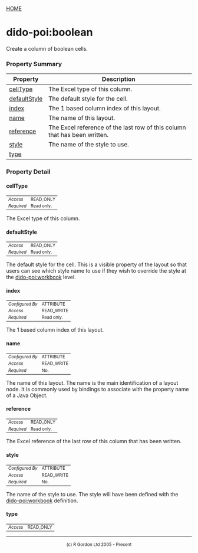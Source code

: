 [HOME](../../../README.md)
# dido-poi:boolean

Create a column of boolean cells.

### Property Summary

| Property | Description |
| -------- | ----------- |
| [cellType](#propertycellType) | The Excel type of this column. | 
| [defaultStyle](#propertydefaultStyle) | The default style for the cell. | 
| [index](#propertyindex) | The 1 based column index of this layout. | 
| [name](#propertyname) | The name of this layout. | 
| [reference](#propertyreference) | The Excel reference of the last row of this column that has been written. | 
| [style](#propertystyle) | The name of the style to use. | 
| [type](#propertytype) |  | 


### Property Detail
#### cellType <a name="propertycellType"></a>

<table style='font-size:smaller'>
      <tr><td><i>Access</i></td><td>READ_ONLY</td></tr>
      <tr><td><i>Required</i></td><td>Read only.</td></tr>
</table>

The Excel type of this column.

#### defaultStyle <a name="propertydefaultStyle"></a>

<table style='font-size:smaller'>
      <tr><td><i>Access</i></td><td>READ_ONLY</td></tr>
      <tr><td><i>Required</i></td><td>Read only.</td></tr>
</table>

The default style for the cell. This is a
visible property of the layout so that users can see which style
name to use if they wish to override the style at the
[dido-poi:workbook](../../../dido/poi/data/PoiWorkbook.md) level.

#### index <a name="propertyindex"></a>

<table style='font-size:smaller'>
      <tr><td><i>Configured By</i></td><td>ATTRIBUTE</td></tr>
      <tr><td><i>Access</i></td><td>READ_WRITE</td></tr>
      <tr><td><i>Required</i></td><td>Read only.</td></tr>
</table>

The 1 based column index of this layout.

#### name <a name="propertyname"></a>

<table style='font-size:smaller'>
      <tr><td><i>Configured By</i></td><td>ATTRIBUTE</td></tr>
      <tr><td><i>Access</i></td><td>READ_WRITE</td></tr>
      <tr><td><i>Required</i></td><td>No.</td></tr>
</table>

The name of this layout. The name is the main
identification of a layout node. It is commonly used by bindings to
associate with the property name of a Java Object.

#### reference <a name="propertyreference"></a>

<table style='font-size:smaller'>
      <tr><td><i>Access</i></td><td>READ_ONLY</td></tr>
      <tr><td><i>Required</i></td><td>Read only.</td></tr>
</table>

The Excel reference of the last row of this
column that has been written.

#### style <a name="propertystyle"></a>

<table style='font-size:smaller'>
      <tr><td><i>Configured By</i></td><td>ATTRIBUTE</td></tr>
      <tr><td><i>Access</i></td><td>READ_WRITE</td></tr>
      <tr><td><i>Required</i></td><td>No.</td></tr>
</table>

The name of the style to use. The style will have
been defined with the [dido-poi:workbook](../../../dido/poi/data/PoiWorkbook.md) definition.

#### type <a name="propertytype"></a>

<table style='font-size:smaller'>
      <tr><td><i>Access</i></td><td>READ_ONLY</td></tr>
</table>




-----------------------

<div style='font-size: smaller; text-align: center;'>(c) R Gordon Ltd 2005 - Present</div>
